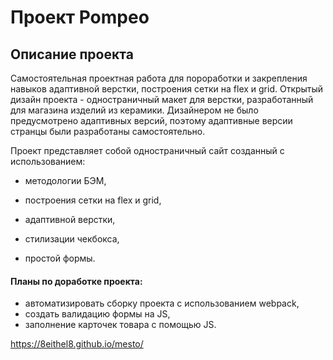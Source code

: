 # Проект Pompeo

## Описание проекта

Самостоятельная проектная работа для пороработки и закрепления навыков адаптивной верстки, построения сетки на flex и grid.
Открытый дизайн проекта - одностраничный макет для верстки, разработанный для магазина изделий из керамики. 
Дизайнером не было предусмотрено адаптивных версий, поэтому адаптивные версии странцы были разработаны самостоятельно.

Проект представляет собой одностраничный сайт созданный с использованием:

- методологии БЭМ, 

- построения сетки на flex и grid,

- адаптивной верстки,

- стилизации чекбокса, 

- простой формы.

#### Планы по доработке проекта:

- автоматизировать сборку проекта с использованием webpack,
- создать валидацию формы на JS,
- заполнение карточек товара с помощью JS.

https://8eithel8.github.io/mesto/  









